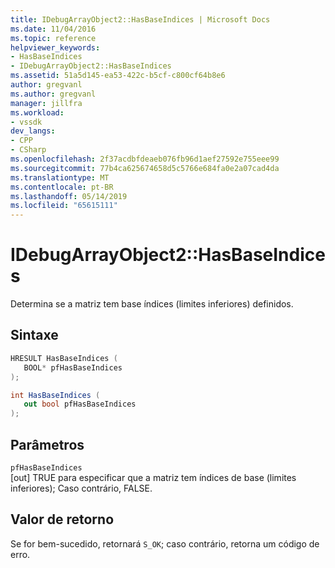 ```yaml
---
title: IDebugArrayObject2::HasBaseIndices | Microsoft Docs
ms.date: 11/04/2016
ms.topic: reference
helpviewer_keywords:
- HasBaseIndices
- IDebugArrayObject2::HasBaseIndices
ms.assetid: 51a5d145-ea53-422c-b5cf-c800cf64b8e6
author: gregvanl
ms.author: gregvanl
manager: jillfra
ms.workload:
- vssdk
dev_langs:
- CPP
- CSharp
ms.openlocfilehash: 2f37acdbfdeaeb076fb96d1aef27592e755eee99
ms.sourcegitcommit: 77b4ca625674658d5c5766e684fa0e2a07cad4da
ms.translationtype: MT
ms.contentlocale: pt-BR
ms.lasthandoff: 05/14/2019
ms.locfileid: "65615111"
---
```

# <a name="idebugarrayobject2hasbaseindices"></a>IDebugArrayObject2::HasBaseIndices
Determina se a matriz tem base índices (limites inferiores) definidos.

## <a name="syntax"></a>Sintaxe

```cpp
HRESULT HasBaseIndices (
   BOOL* pfHasBaseIndices
);
```

```csharp
int HasBaseIndices (
   out bool pfHasBaseIndices
);
```

## <a name="parameters"></a>Parâmetros
`pfHasBaseIndices`\
[out] TRUE para especificar que a matriz tem índices de base (limites inferiores); Caso contrário, FALSE.

## <a name="return-value"></a>Valor de retorno
 Se for bem-sucedido, retornará `S_OK`; caso contrário, retorna um código de erro.
